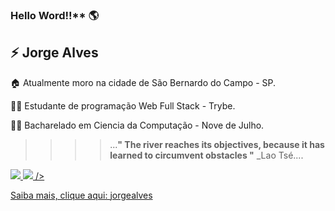 ### Hello Word!!** 	:earth_americas:

:zap:  Jorge Alves 
---

   :house: Atualmente moro na cidade de São Bernardo do Campo - SP.
   
   :student: Estudante de programação Web Full Stack - Trybe.

   :student: Bacharelado em Ciencia da Computação - Nove de Julho.

   > > > > ...**" The river reaches its objectives, because it has learned to circumvent obstacles "**  _Lao Tsé....
   
   <a href="https://www.linkedin.com/in/jorgealves2021">
    <img src="https://img.shields.io/badge/linkedin-%230077B5.svg?&style=for-the-badge&logo=linkedin&logoColor=white" />
  </a>
  <a href="https://wa.me/5511982847131?text=Olá!%20Tudo%20bem?">
   <img src="https://img.shields.io/badge/WhatsApp-25D366?style=for-the-badge&logo=whatsapp&logoColor=white" target="_blank"> />
   
   Saiba mais, clique aqui: <a href="https://jorgealves.github.io/">jorgealves</a>
<!--
**Jorge-D-Alves/Jorge-D-Alves** is a ✨ _special_ ✨ repository because its `README.md` (this file) appears on your GitHub profile.
